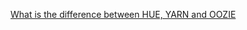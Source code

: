 [What is the difference between HUE, YARN and OOZIE](https://stackoverflow.com/questions/34934606/what-is-the-difference-between-hue-yarn-and-oozie)
